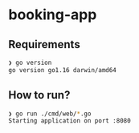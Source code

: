 # booking-app

## Requirements

```bash
❯ go version
go version go1.16 darwin/amd64
```

## How to run?

```bash
❯ go run ./cmd/web/*.go
Starting application on port :8080
```
